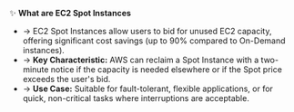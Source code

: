 ✨ **What are EC2 Spot Instances**
- → EC2 Spot Instances allow users to bid for unused EC2 capacity, offering significant cost savings (up to 90% compared to On-Demand instances).
- → **Key Characteristic:** AWS can reclaim a Spot Instance with a two-minute notice if the capacity is needed elsewhere or if the Spot price exceeds the user's bid.
- → **Use Case:** Suitable for fault-tolerant, flexible applications, or for quick, non-critical tasks where interruptions are acceptable.